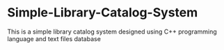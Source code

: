 # Simple-Library-Catalog-System
This is a simple library catalog system designed using C++ programming language and text files database
